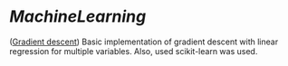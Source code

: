 # *MachineLearning*
([Gradient descent](./GradientDescent))
Basic implementation of gradient descent with linear regression
for multiple variables. Also, used scikit-learn was used.  
